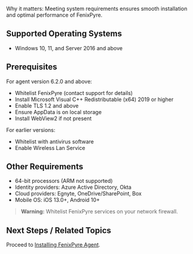 
Why it matters: Meeting system requirements ensures smooth installation and optimal performance of FenixPyre.

## Supported Operating Systems

- Windows 10, 11, and Server 2016 and above

## Prerequisites

For agent version 6.2.0 and above:
- Whitelist FenixPyre (contact support for details)
- Install Microsoft Visual C++ Redistributable (x64) 2019 or higher
- Enable TLS 1.2 and above
- Ensure AppData is on local storage
- Install WebView2 if not present

For earlier versions:
- Whitelist with antivirus software
- Enable Wireless Lan Service

## Other Requirements

- 64-bit processors (ARM not supported)
- Identity providers: Azure Active Directory, Okta
- Cloud providers: Egnyte, OneDrive/SharePoint, Box
- Mobile OS: iOS 13.0+, Android 10+

> **Warning:** Whitelist FenixPyre services on your network firewall.

## Next Steps / Related Topics
Proceed to [Installing FenixPyre Agent](/03-setup-&-installation/install-windows-agent.md).
